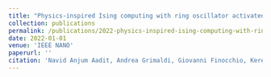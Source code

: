 ```yaml
---
title: "Physics-inspired Ising computing with ring oscillator activated p-bits"
collection: publications
permalink: /publications/2022-physics-inspired-ising-computing-with-ring-oscilla
date: 2022-01-01
venue: 'IEEE NANO'
paperurl: ''
citation: 'Navid Anjum Aadit, Andrea Grimaldi, Giovanni Finocchio, Kerem Y. Camsari (2022). Physics-inspired Ising computing with ring oscillator activated p-bits. IEEE NANO.'
---
```

